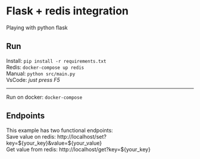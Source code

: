 # Flask + redis integration
Playing with python flask

## Run
Install: ```pip install -r requirements.txt```<br>
Redis: ```docker-compose up redis```<br>
Manual: ```python src/main.py```<br>
VsCode: <em>just press F5</em><hr>
Run on docker: ```docker-compose```

## Endpoints
This example has two functional endpoints:<br>
Save value on redis: http://localhost/set?key=${your_key}&value=${your_value}<br>
Get value from redis: http://localhost/get?key=${your_key}<br>
